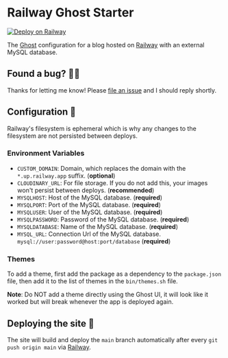 # Railway Ghost Starter

[![Deploy on Railway](https://img.shields.io/badge/Deploy%20on-Railway-b33acd)](https://railway.app/new/template?template=https%3A%2F%2Fgithub.com%2FStefanZoneExamples%2Frailway-ghost&envs=CLOUDINARY_URL%2CMYSQLHOST%2CMYSQLPORT%2CMYSQLUSER%2CMYSQLPASSWORD%2CMYSQLDATABASE%2CMYSQL_URL%2CCUSTOM_DOMAIN&optionalEnvs=CLOUDINARY_URL%2CCUSTOM_DOMAIN&CLOUDINARY_URLDesc=For+file+storage.+If+you+do+not+add+this%2C+your+images+won%27t+persist+between+deploys.&MYSQLHOSTDesc=Host+of+the+MySQL+database.&MYSQLPORTDesc=Port+of+the+MySQL+database.&MYSQLUSERDesc=User+of+the+MySQL+database.&MYSQLPASSWORDDesc=Password+of+the+MySQL+database.&MYSQLDATABASEDesc=Name+of+the+MySQL+database.&MYSQL_URLDesc=Connection+Url+of+the+MySQL+database.+%60mysql%3A%2F%2Fuser%3Apassword%40host%3Aport%2Fdatabase%60&CUSTOM_DOMAINDesc=Domain%2C+which+replaces+the+domain+with+the+%60*.up.railway.app%60+suffix.&referralCode=stefankuehnel)

The [Ghost](https://ghost.org) configuration for a blog hosted on [Railway](https://railway.app) with an external MySQL database.

## Found a bug? 💁‍♀️

Thanks for letting me know! Please [file an issue](../../issues/new?assignees=&labels=&template=bug_report.md&title=) and I should reply shortly.

## Configuration 📝

Railway's filesystem is ephemeral which is why any changes to the filesystem are not persisted between deploys.

### Environment Variables

- `CUSTOM_DOMAIN`: Domain, which replaces the domain with the `*.up.railway.app` suffix. (**optional**)
- `CLOUDINARY_URL`: For file storage. If you do not add this, your images won't persist between deploys. (**recommended**)
- `MYSQLHOST`: Host of the MySQL database. (**required**)
- `MYSQLPORT`: Port of the MySQL database. (**required**)
- `MYSQLUSER`: User of the MySQL database. (**required**)
- `MYSQLPASSWORD`: Password of the MySQL database. (**required**)
- `MYSQLDATABASE`: Name of the MySQL database. (**required**)
- `MYSQL_URL`: Connection Url of the MySQL database. `mysql://user:password@host:port/database` (**required**)

### Themes

To add a theme, first add the package as a dependency to the `package.json` file, then add it to the list of themes in the `bin/themes.sh` file.

**Note**: Do NOT add a theme directly using the Ghost UI, it will look like it worked but will break whenever the app is deployed again.

## Deploying the site 🚀

The site will build and deploy the `main` branch automatically after every `git push origin main` via [Railway](https://railway.app).
